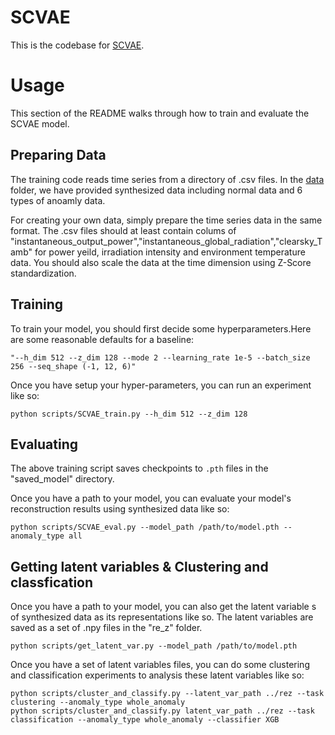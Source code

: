 # SCVAE

This is the codebase for [SCVAE]().

# Usage

This section of the README walks through how to train and evaluate the SCVAE model.

## Preparing Data

The training code reads time series from a directory of .csv files. In the [data](data) folder, we have provided synthesized data including normal data and 6 types of anoamly data.

For creating your own data, simply prepare the time series data in the same format. The .csv files should at least contain colums of "instantaneous_output_power","instantaneous_global_radiation","clearsky_Tamb" for power yeild, irradiation intensity and environment temperature data. You should also scale the data at the time dimension using Z-Score standardization.

## Training

To train your model, you should first decide some hyperparameters.Here are some reasonable defaults for a baseline:

```
"--h_dim 512 --z_dim 128 --mode 2 --learning_rate 1e-5 --batch_size 256 --seq_shape (-1, 12, 6)"
```

Once you have setup your hyper-parameters, you can run an experiment like so:

```
python scripts/SCVAE_train.py --h_dim 512 --z_dim 128
```

## Evaluating

The above training script saves checkpoints to `.pth` files in the "saved_model" directory.

Once you have a path to your model, you can evaluate your model's reconstruction results using synthesized data like so:

```
python scripts/SCVAE_eval.py --model_path /path/to/model.pth --anomaly_type all
```

## Getting latent variables & Clustering and classfication

Once you have a path to your model, you can also get the latent variable s of synthesized data as its representations like so. The latent variables are saved as a set of .npy files in the "re_z" folder.

```
python scripts/get_latent_var.py --model_path /path/to/model.pth
```

Once you have a set of latent variables files, you can do some clustering and classification experiments to analysis these latent variables like so:

```
python scripts/cluster_and_classify.py --latent_var_path ../rez --task clustering --anomaly_type whole_anomaly
python scripts/cluster_and_classify.py latent_var_path ../rez --task classification --anomaly_type whole_anomaly --classifier XGB
```
